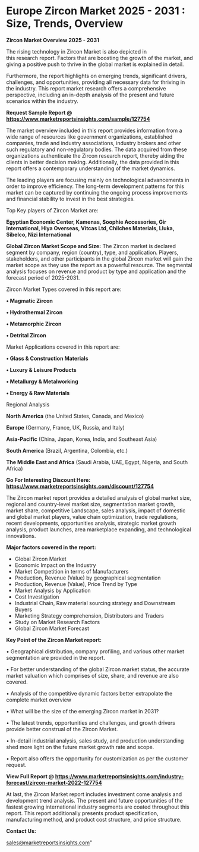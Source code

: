  # Europe Zircon Market 2025 - 2031 : Size, Trends, Overview

<Strong> Zircon Market Overview 2025 - 2031</strong>

The rising technology in Zircon Market is also depicted in this research report. Factors that are boosting the growth of the market, and giving a positive push to thrive in the global market is explained in detail.

Furthermore, the report highlights on emerging trends, significant drivers, challenges, and opportunities, providing all necessary data for thriving in the industry. This report market research offers a comprehensive perspective, including an in-depth analysis of the present and future scenarios within the industry.

<strong>Request Sample Report @ <a href=https://www.marketreportsinsights.com/sample/127754>https://www.marketreportsinsights.com/sample/127754</a></strong>

The market overview included in this report provides information from a wide range of resources like government organizations, established companies, trade and industry associations, industry brokers and other such regulatory and non-regulatory bodies. The data acquired from these organizations authenticate the Zircon research report, thereby aiding the clients in better decision making. Additionally, the data provided in this report offers a contemporary understanding of the market dynamics.

The leading players are focusing mainly on technological advancements in order to improve efficiency. The long-term development patterns for this market can be captured by continuing the ongoing process improvements and financial stability to invest in the best strategies.

Top Key players of Zircon Market are:

<strong>Egyptian Economic Center, Kamenas, Soophie Accessories, Gir International, Hiya Overseas, Vitcas Ltd, Chilches Materials, Lluka, Sibelco, Nizi International</strong>

<strong><b>Global Zircon Market Scope and Size:</b></strong>
The Zircon market is declared segment by company, region (country), type, and application. Players, stakeholders, and other participants in the global Zircon market will gain the market scope as they use the report as a powerful resource. The segmental analysis focuses on revenue and product by type and application and the forecast period of 2025-2031.

Zircon Market Types covered in this report are:

<strong>• Magmatic Zircon

• Hydrothermal Zircon

• Metamorphic Zircon

• Detrital Zircon</strong>

Market Applications covered in this report are:

<strong>• Glass & Construction Materials

• Luxury & Leisure Products

• Metallurgy & Metalworking

• Energy & Raw Materials</strong> 

Regional Analysis

<strong>North America</strong> (the United States, Canada, and Mexico)

<strong>Europe</strong> (Germany, France, UK, Russia, and Italy)

<strong>Asia-Pacific</strong> (China, Japan, Korea, India, and Southeast Asia)

<strong>South America</strong> (Brazil, Argentina, Colombia, etc.)

<strong>The Middle East and Africa</strong> (Saudi Arabia, UAE, Egypt, Nigeria, and South Africa)

<strong>Go For Interesting Discount Here: <a href=https://www.marketreportsinsights.com/discount/127754>https://www.marketreportsinsights.com/discount/127754</a></strong>

The Zircon market report provides a detailed analysis of global market size, regional and country-level market size, segmentation market growth, market share, competitive Landscape, sales analysis, impact of domestic and global market players, value chain optimization, trade regulations, recent developments, opportunities analysis, strategic market growth analysis, product launches, area marketplace expanding, and technological innovations.

<strong><b>Major factors covered in the report:</b></strong>
<ul>
  <li>Global Zircon Market </li>
  <li>Economic Impact on the Industry</li>
  <li>Market Competition in terms of Manufacturers</li>
  <li>Production, Revenue (Value) by geographical segmentation</li>
  <li>Production, Revenue (Value), Price Trend by Type</li>
  <li>Market Analysis by Application</li>
  <li>Cost Investigation</li>
  <li>Industrial Chain, Raw material sourcing strategy and Downstream Buyers</li>
  <li>Marketing Strategy comprehension, Distributors and Traders</li>
  <li>Study on Market Research Factors</li>
  <li>Global Zircon Market Forecast</li>
</ul>

<strong><b>Key Point of the Zircon Market report:</b></strong>

• Geographical distribution, company profiling, and various other market segmentation are provided in the report.

• For better understanding of the global Zircon market status, the accurate market valuation which comprises of size, share, and revenue are also covered.

• Analysis of the competitive dynamic factors better extrapolate the complete market overview

• What will be the size of the emerging Zircon market in 2031?

• The latest trends, opportunities and challenges, and growth drivers provide better construal of the Zircon Market.

• In-detail industrial analysis, sales study, and production understanding shed more light on the future market growth rate and scope.

• Report also offers the opportunity for customization as per the customer request.

<strong><b>View Full Report @ <a href=https://www.marketreportsinsights.com/industry-forecast/zircon-market-2022-127754>https://www.marketreportsinsights.com/industry-forecast/zircon-market-2022-127754</a></b></strong>


At last, the Zircon Market report includes investment come analysis and development trend analysis. The present and future opportunities of the fastest growing international industry segments are coated throughout this report. This report additionally presents product specification, manufacturing method, and product cost structure, and price structure.

<strong>Contact Us:</strong>

sales@marketreportsinsights.com"
